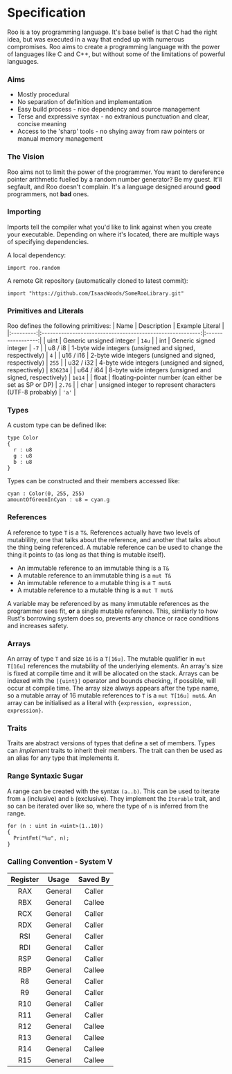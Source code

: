 # Specification
Roo is a toy programming language. It's base belief is that C had the right idea, but was executed
in a way that ended up with numerous compromises. Roo aims to create a programming language with the
power of languages like C and C++, but without some of the limitations of powerful languages.

### Aims
* Mostly procedural
* No separation of definition and implementation
* Easy build process - nice dependency and source management
* Terse and expressive syntax - no extranious punctuation and clear, concise meaning
* Access to the 'sharp' tools - no shying away from raw pointers or manual memory management

### The Vision
Roo aims not to limit the power of the programmer. You want to dereference pointer arithmetic fuelled by a random
number generator? Be my guest. It'll segfault, and Roo doesn't complain. It's a language designed around **good**
programmers, not **bad** ones.

### Importing
Imports tell the compiler what you'd like to link against when you create your executable. Depending on
where it's located, there are multiple ways of specifying dependencies.

A local dependency:
``` roo
import roo.random
```

A remote Git repository (automatically cloned to latest commit):
``` roo
import "https://github.com/IsaacWoods/SomeRooLibrary.git"
```

### Primitives and Literals
Roo defines the following primitives:
| Name      | Description                                               | Example Literal   |
|:---------:|:---------------------------------------------------------:|:-----------------:|
| uint      | Generic unsigned integer                                  | `14u`             |
| int       | Generic signed integer                                    | `-7`              |
| u8 / i8   | 1-byte wide integers (unsigned and signed, respectively)  | `4`               |
| u16 / i16 | 2-byte wide integers (unsigned and signed, respectively)  | `255`             |
| u32 / i32 | 4-byte wide integers (unsigned and signed, respectively)  | `836234`          |
| u64 / i64 | 8-byte wide integers (unsigned and signed, respectively)  | `1e14`            |
| float     | floating-pointer number (can either be set as SP or DP)   | `2.76`            |
| char      | unsigned integer to represent characters (UTF-8 probably) | `'a'`             |

### Types
A custom type can be defined like:
``` roo
type Color
{
  r : u8
  g : u8
  b : u8
}
```

Types can be constructed and their members accessed like:
``` roo
cyan : Color(0, 255, 255)
amountOfGreenInCyan : u8 = cyan.g
```

### References
A reference to type `T` is a `T&`. References actually have two levels of mutablility, one that talks about the reference,
and another that talks about the thing being  referenced. A mutable reference can be used to change the thing it points to (as long as
that thing is mutable itself).

* An immutable reference to an immutable thing is a `T&`
* A mutable reference to an immutable thing is a `mut T&`
* An immutable reference to a mutable thing is a `T mut&`
* A mutable reference to a mutable thing is a `mut T mut&`

A variable may be referenced by as many immutable references as the programmer sees fit, **or** a single mutable reference. This, similiarly
to how Rust's borrowing system does so, prevents any chance or race conditions and increases safety.

### Arrays
An array of type `T` and size `16` is a `T[16u]`. The mutable qualifier in `mut T[16u]` references the mutability of the underlying elements.
An array's size is fixed at compile time and it will be allocated on the stack. Arrays can be indexed with the `[{uint}]` operator and bounds
checking, if possible, will occur at compile time.
The array size always appears after the type name, so a mutable array of 16 mutable references to `T` is a
`mut T[16u] mut&`. An array can be initialised as a literal with `{expression, expression, expression}`.

### Traits
Traits are abstract versions of types that define a set of members. Types can *implement* traits to inherit their
members. The trait can then be used as an alias for any type that implements it.

### Range Syntaxic Sugar
A range can be created with the syntax `(a..b)`. This can be used to iterate from `a` (inclusive) and `b` (exclusive).
They implement the `Iterable` trait, and so can be iterated over like so, where the type of `n` is inferred from the range.
``` roo
for (n : uint in <uint>(1..10))
{
  PrintFmt("%u", n);
}
```

### Calling Convention - System V
| Register | Usage   | Saved By |
|:--------:|:-------:|:--------:|
| RAX      | General | Caller   |
| RBX      | General | Callee   |
| RCX      | General | Caller   |
| RDX      | General | Caller   |
| RSI      | General | Caller   |
| RDI      | General | Caller   |
| RSP      | General | Caller   |
| RBP      | General | Callee   |
| R8       | General | Caller   |
| R9       | General | Caller   |
| R10      | General | Caller   |
| R11      | General | Caller   |
| R12      | General | Callee   |
| R13      | General | Callee   |
| R14      | General | Callee   |
| R15      | General | Callee   |
